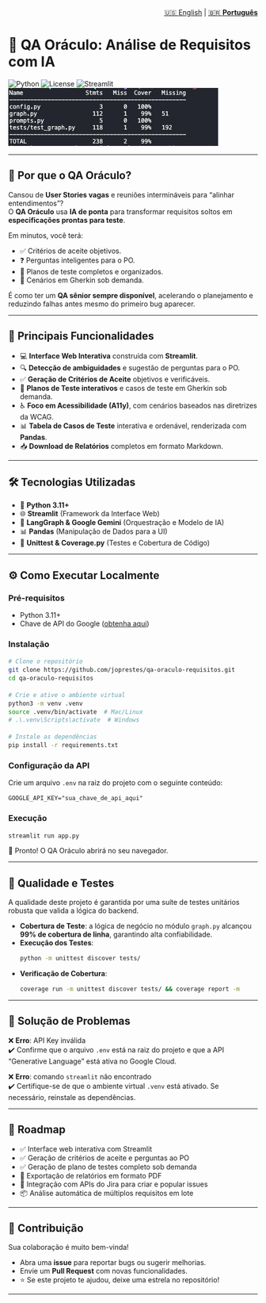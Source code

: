 <nav aria-label="Language switcher" style="text-align: right;">
  <a href="README.md">🇺🇸 English</a> | 
  <a href="README-pt.md" aria-current="page">🇧🇷 <strong>Português</strong></a>
</nav>

# 🔮 QA Oráculo: Análise de Requisitos com IA

![Python](https://img.shields.io/badge/python-3.11+-blue.svg)
![License](https://img.shields.io/badge/license-MIT-green.svg)
![Streamlit](https://img.shields.io/badge/Streamlit-App-red.svg)
![Test Coverage](./assets/cobertura.jpg)

---

## 🚀 Por que o QA Oráculo?

Cansou de **User Stories vagas** e reuniões intermináveis para “alinhar entendimentos”?  
O **QA Oráculo** usa **IA de ponta** para transformar requisitos soltos em **especificações prontas para teste**.  

Em minutos, você terá:  
- ✅ Critérios de aceite objetivos.  
- ❓ Perguntas inteligentes para o PO.  
- 📝 Planos de teste completos e organizados.  
- 🧪 Cenários em Gherkin sob demanda.  

É como ter um **QA sênior sempre disponível**, acelerando o planejamento e reduzindo falhas antes mesmo do primeiro bug aparecer.  

---

## 🚀 Principais Funcionalidades

-   💻 **Interface Web Interativa** construída com **Streamlit**.  
-   🔍 **Detecção de ambiguidades** e sugestão de perguntas para o PO.  
-   ✅ **Geração de Critérios de Aceite** objetivos e verificáveis.  
-   📝 **Planos de Teste interativos** e casos de teste em Gherkin sob demanda.  
-   ♿ **Foco em Acessibilidade (A11y)**, com cenários baseados nas diretrizes da WCAG.  
-   📊 **Tabela de Casos de Teste** interativa e ordenável, renderizada com **Pandas**.  
-   📥 **Download de Relatórios** completos em formato Markdown.  

---

## 🛠️ Tecnologias Utilizadas

-   🐍 **Python 3.11+**  
-   🌐 **Streamlit** (Framework da Interface Web)  
-   🧠 **LangGraph & Google Gemini** (Orquestração e Modelo de IA)  
-   📊 **Pandas** (Manipulação de Dados para a UI)  
-   🧪 **Unittest & Coverage.py** (Testes e Cobertura de Código)  

---

## ⚙️ Como Executar Localmente

### Pré-requisitos
-   Python 3.11+  
-   Chave de API do Google ([obtenha aqui](https://aistudio.google.com/app/apikey))  

### Instalação
```bash
# Clone o repositório
git clone https://github.com/joprestes/qa-oraculo-requisitos.git
cd qa-oraculo-requisitos

# Crie e ative o ambiente virtual
python3 -m venv .venv
source .venv/bin/activate  # Mac/Linux
# .\.venv\Scripts\activate  # Windows

# Instale as dependências
pip install -r requirements.txt
```

### Configuração da API
Crie um arquivo `.env` na raiz do projeto com o seguinte conteúdo:  

```env
GOOGLE_API_KEY="sua_chave_de_api_aqui"
```

### Execução
```bash
streamlit run app.py
```

🎉 Pronto! O QA Oráculo abrirá no seu navegador.  

---

## 🧪 Qualidade e Testes

A qualidade deste projeto é garantida por uma suíte de testes unitários robusta que valida a lógica do backend.  

- **Cobertura de Teste**: a lógica de negócio no módulo `graph.py` alcançou **99% de cobertura de linha**, garantindo alta confiabilidade.  
- **Execução dos Testes**:  
  ```bash
  python -m unittest discover tests/
  ```
- **Verificação de Cobertura**:  
  ```bash
  coverage run -m unittest discover tests/ && coverage report -m
  ```

---

## 🤔 Solução de Problemas

❌ **Erro**: API Key inválida  
✔️ Confirme que o arquivo `.env` está na raiz do projeto e que a API “Generative Language” está ativa no Google Cloud.  

❌ **Erro**: comando `streamlit` não encontrado  
✔️ Certifique-se de que o ambiente virtual `.venv` está ativado. Se necessário, reinstale as dependências.  

---

## 📌 Roadmap

- ✅ Interface web interativa com Streamlit  
- ✅ Geração de critérios de aceite e perguntas ao PO  
- ✅ Geração de plano de testes completo sob demanda  
- 📄 Exportação de relatórios em formato PDF  
- 🔗 Integração com APIs do Jira para criar e popular issues  
- 📦 Análise automática de múltiplos requisitos em lote  

---

## 🤝 Contribuição

Sua colaboração é muito bem-vinda!  
- Abra uma **issue** para reportar bugs ou sugerir melhorias.  
- Envie um **Pull Request** com novas funcionalidades.  
- ⭐ Se este projeto te ajudou, deixe uma estrela no repositório!  

---
